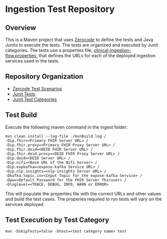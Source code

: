 # Ingestion Test Repository

## Overview
This is a Maven project that uses [Zerocode](https://github.com/authorjapps/zerocode) to define the tests and Java Junits to execute the tests.  The tests are organized and executed by Junit categories.  The tests use a properties file, [clinical-ingestion-flow.properties](https://github.com/LinuxForHealth/health-patterns/blob/main/ingest/src/test/resources/clinical-ingestion-flow.properties), that defines the URLs for each of the deployed ingestion services used in the tests.

## Repository Organization
- [Zercode Test Scenarios](https://github.com/LinuxForHealth/health-patterns/tree/main/ingest/src/test/resources/scenarios)
- [Junit Tests](https://github.com/LinuxForHealth/health-patterns/tree/main/ingest/src/test/java/tests)
- [Junit Test Categories](https://github.com/LinuxForHealth/health-patterns/tree/main/ingest/src/test/java/categories)


## Test Build
Execute the following maven command in the ingest folder:

```
mvn clean install --log-file ./mvnBuild.log /
-Dip.fhir=<Primary FHIR Server URL> /
-Dip.fhir.proxy=<Primary FHIR Proxy Server URL> /
-Dip.fhir.deid=<DEID FHIR Server URL> /
-Dip.fhir.deid.proxy=<DEID FHIR Proxy Server URL> /
-Dip.deid=<DEID Server URL> /
-Dip.nifi=<Base URL of the Nifi Server> /
-Dip.expkafka=<expose-kafka Service URL> /
-Dip.nlp.insights=<nlp-insights Server URL> /
-Dkafka.topic.in=<Input Topic for the expose-kafka Service> /
-Dpw=<Default Password for the FHIR Server fhiruser> /
-Dloglevel=<TRACE, DEBUG, INFO, WARN or ERROR>

```
This will populate the properties file with the correct URLs and other values and build the test cases.  The properies required to run tests will vary on the services deployed.

## Test Execution by Test Category
```
mvn -DskipTests=false -Dtest=<test category name> test
```

